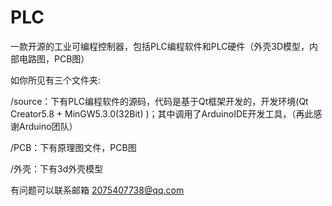 # PLC
一款开源的工业可编程控制器，包括PLC编程软件和PLC硬件（外壳3D模型，内部电路图，PCB图）

如你所见有三个文件夹:

/source：下有PLC编程软件的源码，代码是基于Qt框架开发的，开发环境(Qt Creator5.8 + MinGW5.3.0(32Bit) )；其中调用了ArduinoIDE开发工具，（再此感谢Arduino团队）


/PCB：下有原理图文件，PCB图



/外壳：下有3d外壳模型

有问题可以联系邮箱  2075407738@qq.com
